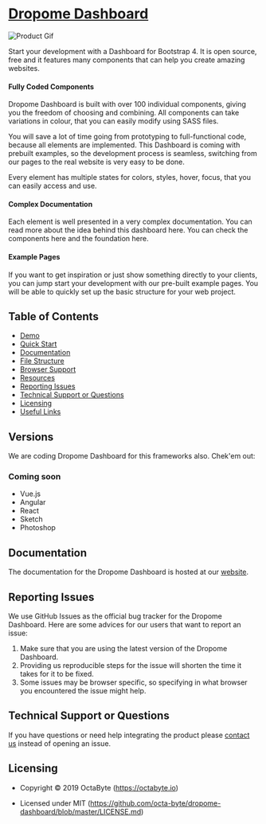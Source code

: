 # [Dropome Dashboard](https://dropome.com/dashboard)

![Product Gif](https://dropome.com/dropome_dashboard_thumbnail.jpg)

Start your development with a Dashboard for Bootstrap 4. It is open source, free and it features many components that can help you create amazing websites.

#### Fully Coded Components

Dropome Dashboard is built with over 100 individual components, giving you the freedom of choosing and combining. All components can take variations in colour, that you can easily modify using SASS files.

You will save a lot of time going from prototyping to full-functional code, because all elements are implemented. This Dashboard is coming with prebuilt examples, so the development process is seamless, switching from our pages to the real website is very easy to be done.

Every element has multiple states for colors, styles, hover, focus, that you can easily access and use.

#### Complex Documentation

Each element is well presented in a very complex documentation. You can read more about the idea behind this dashboard here. You can check the components here and the foundation here.

#### Example Pages

If you want to get inspiration or just show something directly to your clients, you can jump start your development with our pre-built example pages. You will be able to quickly set up the basic structure for your web project.

## Table of Contents

* [Demo](#demo)
* [Quick Start](#quick-start)
* [Documentation](#documentation)
* [File Structure](#file-structure)
* [Browser Support](#browser-support)
* [Resources](#resources)
* [Reporting Issues](#reporting-issues)
* [Technical Support or Questions](#technical-support-or-questions)
* [Licensing](#licensing)
* [Useful Links](#useful-links)

## Versions

We are coding Dropome Dashboard for this frameworks also. Chek'em out:

### Coming soon

- Vue.js
- Angular
- React
- Sketch
- Photoshop


## Documentation

The documentation for the Dropome Dashboard is hosted at our [website](https://dropome.com/docs/getting-started/overview.html).

## Reporting Issues

We use GitHub Issues as the official bug tracker for the Dropome Dashboard. Here are some advices for our users that want to report an issue:

1. Make sure that you are using the latest version of the Dropome Dashboard.
2. Providing us reproducible steps for the issue will shorten the time it takes for it to be fixed.
3. Some issues may be browser specific, so specifying in what browser you encountered the issue might help.

## Technical Support or Questions

If you have questions or need help integrating the product please [contact us](https://www.dropome.com/contact-us) instead of opening an issue.

## Licensing

- Copyright &copy; 2019 OctaByte (https://octabyte.io)

- Licensed under MIT (https://github.com/octa-byte/dropome-dashboard/blob/master/LICENSE.md)
